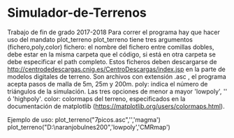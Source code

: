 # Simulador-de-Terrenos
Trabajo de fin de grado 2017-2018
Para correr el programa hay que hacer uso del mandato plot_terreno
plot_terreno tiene tres argumentos (fichero,poly,color)
      fichero: el nombre del fichero entre comillas dobles, debe estar en la misma carpeta que el código,
               si está en otra carpeta se debe especificar el path completo.
               Estos ficheros deben descargarse de http://centrodedescargas.cnig.es/CentroDescargas/index.jsp en la parte de
               modelos digitales de terreno. Son archivos con extensión .asc , el programa acepta pasos de malla de 5m, 25m y 200m.
      poly: indica el número de triángulos de la simulación. Las tres opciones de menor a mayor 'lowpoly', '' ó 'highpoly'.
      color: colormaps del terreno, especificados en la documentación de matplotlib (https://matplotlib.org/users/colormaps.html).
      
Ejemplo de uso: plot_terreno("7picos.asc",'','magma')
                plot_terreno("D:\\naranjobulnes200",'lowpoly','CMRmap')
      
     
